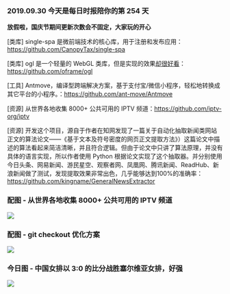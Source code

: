 ### 2019.09.30 今天是每日时报陪你的第 254 天

**放假啦，国庆节期间更新次数会不固定，大家玩的开心**

[类库] single-spa 是微前端技术的核心库，用于注册和发布应用：<https://github.com/CanopyTax/single-spa>

[类库] ogl 是一个轻量的 WebGL 类库，但是实现的效果[却很好看](https://oframe.github.io/ogl/examples/?src=instancing.html)：<https://github.com/oframe/ogl>

[工具] Antmove，编译型跨端解决方案，基于支付宝/微信小程序，轻松地转换成其它平台的小程序。：<https://github.com/ant-move/Antmove>

[资源] 从世界各地收集 8000+ 公共可用的 IPTV 频道：<https://github.com/iptv-org/iptv>

[资源] 开发这个项目，源自于作者在知网发现了一篇关于自动化抽取新闻类网站正文的算法论文——《基于文本及符号密度的网页正文提取方法》）这篇论文中描述的算法看起来简洁清晰，并且符合逻辑。但由于论文中只讲了算法原理，并没有具体的语言实现，所以作者使用 Python 根据论文实现了这个抽取器。并分别使用今日头条、网易新闻、游民星空、观察者网、凤凰网、腾讯新闻、ReadHub、新浪新闻做了测试，发现提取效果非常出色，几乎能够达到100%的准确率：<https://github.com/kingname/GeneralNewsExtractor>

### 配图 - 从世界各地收集 8000+ 公共可用的 IPTV 频道
![](https://raw.githubusercontent.com/iptv-org/iptv/master/preview.png)

### 配图 - git checkout 优化方案
![](https://raw.githubusercontent.com/kingname/GeneralNewsExtractor/master/screenshots/WX20190909-232516.png)

### 今日图 - 中国女排以 3:0 的比分战胜塞尔维亚女排，好强
![](http://qn.40zhe.com/16d77321e073e985)
